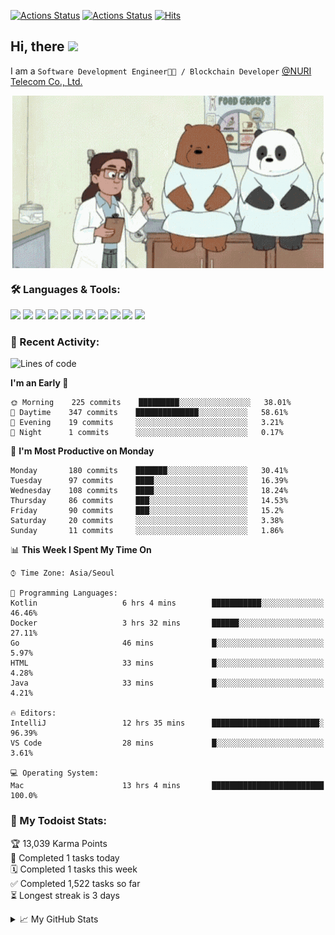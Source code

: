 
[![Actions Status](https://github.com/ddok2/ddok2/workflows/Todoist%20Readme/badge.svg)](https://github.com/ddok2/ddok2/actions)
[![Actions Status](https://github.com/ddok2/ddok2/workflows/wakatime-stats/badge.svg)](https://github.com/ddok2/ddok2/actions)
[![Hits](https://hits.seeyoufarm.com/api/count/incr/badge.svg?url=https%3A%2F%2Fgithub.com%2Fddok2)](https://hits.seeyoufarm.com)

<!-- ![visitors](https://visitor-badge.laobi.icu/badge?page_id=ddok2.ddok2) -->
## Hi, there <img src="https://raw.githubusercontent.com/MartinHeinz/MartinHeinz/master/wave.gif" width="25px">

I am a `Software Development Engineer🧑‍💻 / Blockchain Developer` [@NURI Telecom Co., Ltd.](http://www.nuritelecom.com)


<p align="center">
<img align="center" alt="GIF" src="img/debugging.gif" />
</p>


### 🛠 Languages & Tools:
<p>
    <img src="https://img.shields.io/badge/go-%2300ADD8.svg?&style=for-the-badge&logo=go&logoColor=white"/>
    <img src="https://img.shields.io/badge/node.js%20-%2343853D.svg?&style=for-the-badge&logo=node.js&logoColor=white"/>
    <img src="https://img.shields.io/badge/javascript%20-%23323330.svg?&style=for-the-badge&logo=javascript&logoColor=%23F7DF1E"/>
    <img src="https://img.shields.io/badge/typescript%20-%23007ACC.svg?&style=for-the-badge&logo=typescript&logoColor=white"/>
    <img src="https://img.shields.io/badge/python%20-%2314354C.svg?&style=for-the-badge&logo=python&logoColor=white"/>
    <img src="https://img.shields.io/badge/react%20-%2320232a.svg?&style=for-the-badge&logo=react&logoColor=%2361DAFB"/>
    <img src="https://img.shields.io/badge/AWS%20-%23FF9900.svg?&style=for-the-badge&logo=amazon-aws&logoColor=white"/>
    <img src="https://img.shields.io/badge/Google%20Cloud%20-%234285F4.svg?&style=for-the-badge&logo=google-cloud&logoColor=white"/>
    <img src="https://img.shields.io/badge/docker%20-%230db7ed.svg?&style=for-the-badge&logo=docker&logoColor=white"/>
    <img src="https://img.shields.io/badge/kubernetes%20-%23326ce5.svg?&style=for-the-badge&logo=kubernetes&logoColor=white"/>
    <img src="https://img.shields.io/badge/ansible%20-%231A1918.svg?&style=for-the-badge&logo=ansible&logoColor=white"/>
</p>

### 🌈 Recent Activity:
<!--START_SECTION:waka-->
![Lines of code](https://img.shields.io/badge/From%20Hello%20World%20I%27ve%20Written-620156%20lines%20of%20code-blue)

**I'm an Early 🐤** 

```text
🌞 Morning    225 commits    █████████░░░░░░░░░░░░░░░░   38.01% 
🌆 Daytime    347 commits    ██████████████░░░░░░░░░░░   58.61% 
🌃 Evening    19 commits     ░░░░░░░░░░░░░░░░░░░░░░░░░   3.21% 
🌙 Night      1 commits      ░░░░░░░░░░░░░░░░░░░░░░░░░   0.17%

```
📅 **I'm Most Productive on Monday** 

```text
Monday       180 commits    ███████░░░░░░░░░░░░░░░░░░   30.41% 
Tuesday      97 commits     ████░░░░░░░░░░░░░░░░░░░░░   16.39% 
Wednesday    108 commits    ████░░░░░░░░░░░░░░░░░░░░░   18.24% 
Thursday     86 commits     ███░░░░░░░░░░░░░░░░░░░░░░   14.53% 
Friday       90 commits     ███░░░░░░░░░░░░░░░░░░░░░░   15.2% 
Saturday     20 commits     ░░░░░░░░░░░░░░░░░░░░░░░░░   3.38% 
Sunday       11 commits     ░░░░░░░░░░░░░░░░░░░░░░░░░   1.86%

```


📊 **This Week I Spent My Time On** 

```text
⌚︎ Time Zone: Asia/Seoul

💬 Programming Languages: 
Kotlin                   6 hrs 4 mins        ███████████░░░░░░░░░░░░░░   46.46% 
Docker                   3 hrs 32 mins       ██████░░░░░░░░░░░░░░░░░░░   27.11% 
Go                       46 mins             █░░░░░░░░░░░░░░░░░░░░░░░░   5.97% 
HTML                     33 mins             █░░░░░░░░░░░░░░░░░░░░░░░░   4.28% 
Java                     33 mins             █░░░░░░░░░░░░░░░░░░░░░░░░   4.21%

🔥 Editors: 
IntelliJ                 12 hrs 35 mins      ████████████████████████░   96.39% 
VS Code                  28 mins             █░░░░░░░░░░░░░░░░░░░░░░░░   3.61%

💻 Operating System: 
Mac                      13 hrs 4 mins       █████████████████████████   100.0%

```


<!--END_SECTION:waka-->

### 🚧 My Todoist Stats:
<!-- TODO-IST:START -->
🏆  13,039 Karma Points           
🌸  Completed 1 tasks today           
🗓  Completed 1 tasks this week           
✅  Completed 1,522 tasks so far           
⏳  Longest streak is 3 days
<!-- TODO-IST:END -->

<details>
<summary>📈 My GitHub Stats</summary>
<p align="center"> <img src="https://github-readme-stats.vercel.app/api?username=ddok2&show_icons=true" alt="ddok2" />
</details>
